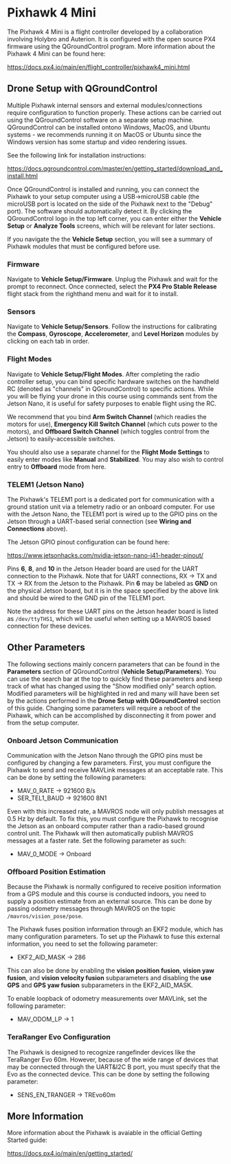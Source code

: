 # Pixhawk 4 Mini

The Pixhawk 4 Mini is a flight controller developed by a collaboration involving Holybro and Auterion. It is configured with the open source PX4 firmware using the QGroundControl program. More information about the Pixhawk 4 Mini can be found here:

https://docs.px4.io/main/en/flight_controller/pixhawk4_mini.html

## Drone Setup with QGroundControl

Multiple Pixhawk internal sensors and external modules/connections require configuration to function properly. These actions can be carried out using the QGroundControl software on a separate setup machine. QGroundControl can be installed ontono Windows, MacOS, and Ubuntu systems - we recommends running it on MacOS or Ubuntu since the Windows version has some startup and video rendering issues. 

See the following link for installation instructions:

https://docs.qgroundcontrol.com/master/en/getting_started/download_and_install.html

Once QGroundControl is installed and running, you can connect the Pixhawk to your setup computer using a USB->microUSB cable (the microUSB port is located on the side of the Pixhawk next to the "Debug" port). The software should automatically detect it. By clicking the QGroundControl logo in the top left corner, you can enter either the **Vehicle Setup** or **Analyze Tools** screens, which will be relevant for later sections.

If you navigate the the **Vehicle Setup** section, you will see a summary of Pixhawk modules that must be configured before use.

### Firmware

Navigate to **Vehicle Setup/Firmware**. Unplug the Pixhawk and wait for the prompt to reconnect. Once connected, select the **PX4 Pro Stable Release** flight stack from the righthand menu and wait for it to install.

### Sensors

Navigate to **Vehicle Setup/Sensors**. Follow the instructions for calibrating the **Compass**, **Gyroscope**, **Accelerometer**, and **Level Horizon** modules by clicking on each tab in order.

### Flight Modes

Navigate to **Vehicle Setup/Flight Modes**. After completing the radio controller setup, you can bind specific hardware switches on the handheld RC (denoted as "channels" in QGroundControl) to specific actions. While you will be flying your drone in this course using commands sent from the Jetson Nano, it is useful for safety purposes to enable flight using the RC.

We recommend that you bind **Arm Switch Channel** (which readies the motors for use), **Emergency Kill Switch Channel** (which cuts power to the motors), and **Offboard Switch Channel** (which toggles control from the Jetson) to easily-accessible switches. 

You should also use a separate channel for the **Flight Mode Settings** to easily enter modes like **Manual** and **Stabilized**. You may also wish to control entry to **Offboard** mode from here.

### TELEM1 (Jetson Nano)

The Pixhawk's TELEM1 port is a dedicated port for communication with a ground station unit via a telemetry radio or an onboard computer. For use with the Jetson Nano, the TELEM1 port is wired up to the GPIO pins on the Jetson through a UART-based serial connection (see **Wiring and Connections** above).

The Jetson GPIO pinout configuration can be found here:

https://www.jetsonhacks.com/nvidia-jetson-nano-j41-header-pinout/

Pins **6**, **8**, and **10** in the Jetson Header board are used for the UART connection to the Pixhawk. Note that for UART connections, RX -> TX and TX -> RX from the Jetson to the Pixhawk. Pin **6** may be labeled as **GND** on the physical Jetson board, but it is in the space specified by the above link and should be wired to the GND pin of the TELEM1 port.

Note the address for these UART pins on the Jetson header board is listed as ``/dev/ttyTHS1``, which will be useful when setting up a MAVROS based connection for these devices.

## Other Parameters

The following sections mainly concern parameters that can be found in the **Parameters** section of QGroundControl (**Vehicle Setup/Parameters**). You can use the search bar at the top to quickly find these parameters and keep track of what has changed using the "Show modified only" search option. Modified parameters will be highlighted in red and many will have been set by the actions performed in the **Drone Setup with QGroundControl** section of this guide. Changing some parameters will require a reboot of the Pixhawk, which can be accomplished by disconnecting it from power and from the setup computer. 

### Onboard Jetson Communication

Communication with the Jetson Nano through the GPIO pins must be configured by changing a few parameters. First, you must configure the Pixhawk to send and receive MAVLink messages at an acceptable rate. This can be done by setting the following parameters:

- MAV_0_RATE        -> 921600 B/s
- SER_TEL1_BAUD     -> 921600 8N1

Even with this increased rate, a MAVROS node will only publish messages at 0.5 Hz by default. To fix this, you must configure the Pixhawk to recognise the Jetson as an onboard computer rather than a radio-based ground control unit. The Pixhawk will then automatically publish MAVROS messages at a faster rate. Set the following parameter as such:

- MAV_0_MODE        -> Onboard

### Offboard Position Estimation

Because the Pixhawk is normally configured to receive position information from a GPS module and this course is conducted indoors, you need to supply a position estimate from an external source. This can be done by passing odometry messages through MAVROS on the topic `/mavros/vision_pose/pose`.

The Pixhawk fuses position information through an EKF2 module, which has many configuration parameters. To set up the Pixhawk to fuse this external information, you need to set the following parameter:

- EKF2_AID_MASK     -> 286

This can also be done by enabling the **vision position fusion**, **vision yaw fusion**, and **vision velocity fusion** subparameters and disabling the **use GPS** and **GPS yaw fusion** subparameters in the EKF2_AID_MASK. 

To enable loopback of odometry measurements over MAVLink, set the following parameter:

- MAV_ODOM_LP       -> 1

### TeraRanger Evo Configuration

The Pixhawk is designed to recognize rangefinder devices like the TeraRanger Evo 60m. However, because of the wide range of devices that may be connected through the UART&I2C B port, you must specify that the Evo as the connected device. This can be done by setting the following parameter:

- SENS_EN_TRANGER   -> TREvo60m
  
## More Information

More information about the Pixhawk is avaiable in the official Getting Started guide:

https://docs.px4.io/main/en/getting_started/